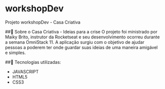 # workshopDev
 Projeto workshopDev - Casa Criativa
 
##📌 Sobre o Casa Criativa - Ideias para a crise
O projeto foi ministrado por Maiky Brito, instrutor da Rocketseat e seu desenvolvimento ocorreu durante a semana OmniStack 11. A aplicação surgiu com o objetivo de ajudar pessoas a poderem ter onde guardar suas ideias de uma maneira amigável e simples.

##🔧 Tecnologias utilizadas:
- JAVASCRIPT
- HTML5
- CSS3
